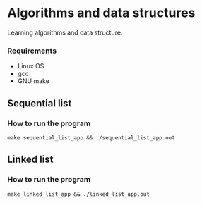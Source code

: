 # Algorithms and data structures
Learning algorithms and data structure.

### Requirements
- Linux OS
- gcc
- GNU make

## Sequential list
### How to run the program
```shell
make sequential_list_app && ./sequential_list_app.out
```

## Linked list
### How to run the program
```shell
make linked_list_app && ./linked_list_app.out
```

